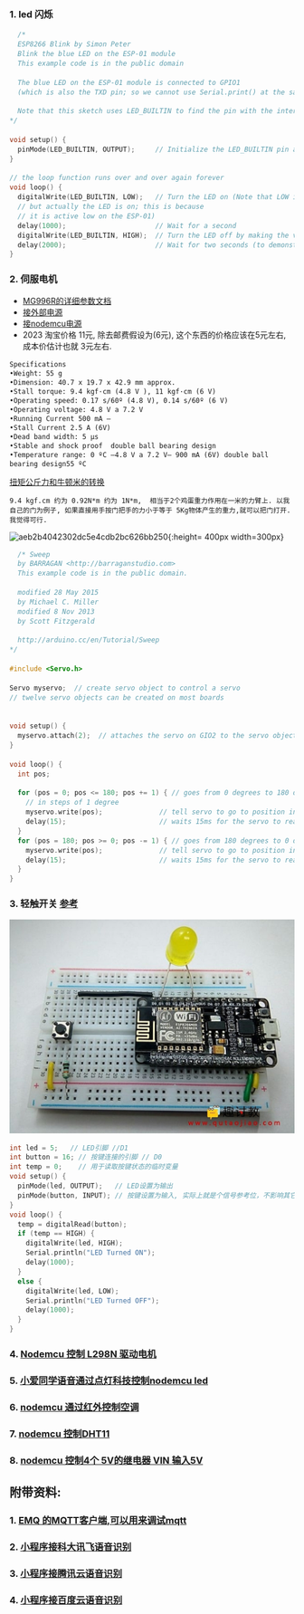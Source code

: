 
### 1. led 闪烁
```c++
  /*
  ESP8266 Blink by Simon Peter
  Blink the blue LED on the ESP-01 module
  This example code is in the public domain

  The blue LED on the ESP-01 module is connected to GPIO1
  (which is also the TXD pin; so we cannot use Serial.print() at the same time)

  Note that this sketch uses LED_BUILTIN to find the pin with the internal LED
*/

void setup() {
  pinMode(LED_BUILTIN, OUTPUT);     // Initialize the LED_BUILTIN pin as an output
}

// the loop function runs over and over again forever
void loop() {
  digitalWrite(LED_BUILTIN, LOW);   // Turn the LED on (Note that LOW is the voltage level
  // but actually the LED is on; this is because
  // it is active low on the ESP-01)
  delay(1000);                      // Wait for a second
  digitalWrite(LED_BUILTIN, HIGH);  // Turn the LED off by making the voltage HIGH
  delay(2000);                      // Wait for two seconds (to demonstrate the active low LED)
}
```

### 2. 伺服电机 
- [MG996R的详细参数文档](https://pdf1.alldatasheet.com/datasheet-pdf/view/1131873/ETC2/MG996R.html)
- [接外部电源](https://blog.csdn.net/LUqingyaun/article/details/88600573)
-  [接nodemcu电源](https://github.com/C1499/MiKa/blob/master/esp8266/README.md)
-  2023 淘宝价格 11元, 除去邮费假设为(6元), 这个东西的价格应该在5元左右, 成本价估计也就 3元左右.
```
Specifications 
•Weight: 55 g 
•Dimension: 40.7 x 19.7 x 42.9 mm approx. 
•Stall torque: 9.4 kgf·cm (4.8 V ), 11 kgf·cm (6 V) 
•Operating speed: 0.17 s/60º (4.8 V), 0.14 s/60º (6 V)  
•Operating voltage: 4.8 V a 7.2 V
•Running Current 500 mA –
•Stall Current 2.5 A (6V) 
•Dead band width: 5 μs 
•Stable and shock proof  double ball bearing design
•Temperature range: 0 ºC –4.8 V a 7.2 V– 900 mA (6V) double ball bearing design55 ºC
```

[扭矩公斤力和牛顿米的转换](https://www.justintools.com/unit-conversion/torque.php?k1=kilogram-force-centimeters&k2=newton-meters)
```
9.4 kgf.cm 约为 0.92N*m 约为 1N*m,  相当于2个鸡蛋重力作用在一米的力臂上. 以我自己的门为例子, 如果直接用手按门把手的力小于等于 5Kg物体产生的重力,就可以把门打开.我觉得可行.
```
![aeb2b4042302dc5e4cdb2bc626bb250](https://github.com/yuqi17/build-a-drone-my-own/assets/10356819/7b6367ee-2a6c-4503-b0d2-65442386117a){:height= 400px width=300px}


```c++
  /* Sweep
  by BARRAGAN <http://barraganstudio.com>
  This example code is in the public domain.

  modified 28 May 2015
  by Michael C. Miller
  modified 8 Nov 2013
  by Scott Fitzgerald

  http://arduino.cc/en/Tutorial/Sweep
*/

#include <Servo.h>

Servo myservo;  // create servo object to control a servo
// twelve servo objects can be created on most boards


void setup() {
  myservo.attach(2);  // attaches the servo on GIO2 to the servo object
}

void loop() {
  int pos;

  for (pos = 0; pos <= 180; pos += 1) { // goes from 0 degrees to 180 degrees
    // in steps of 1 degree
    myservo.write(pos);              // tell servo to go to position in variable 'pos'
    delay(15);                       // waits 15ms for the servo to reach the position
  }
  for (pos = 180; pos >= 0; pos -= 1) { // goes from 180 degrees to 0 degrees
    myservo.write(pos);              // tell servo to go to position in variable 'pos'
    delay(15);                       // waits 15ms for the servo to reach the position
  }
}

```

### 3. 轻触开关 [参考](https://www.qutaojiao.com/229.html)
![pushbutton](button_test.png)
```c++
int led = 5;   // LED引脚 //D1
int button = 16; // 按键连接的引脚 // D0
int temp = 0;    // 用于读取按键状态的临时变量
void setup() {
  pinMode(led, OUTPUT);   // LED设置为输出
  pinMode(button, INPUT); // 按键设置为输入, 实际上就是个信号参考位，不影响其它引脚。仅仅是一个内存标志。
}
void loop() {
  temp = digitalRead(button);
  if (temp == HIGH) {
    digitalWrite(led, HIGH);
    Serial.println("LED Turned ON");
    delay(1000);
  }
  else {
    digitalWrite(led, LOW);
    Serial.println("LED Turned OFF");
    delay(1000);
  }
}
```

### 4. [Nodemcu 控制 L298N 驱动电机](https://blog.csdn.net/qq_44419932/article/details/115905686)

### 5. [小爱同学语音通过点灯科技控制nodemcu led](https://www.kidscoding8.com/118686.html)

### 6. [nodemcu 通过红外控制空调](https://www.yiboard.com/thread-1544-1-1.html)

### 7. [nodemcu 控制DHT11](https://blog.51cto.com/u_15440897/4672869)

### 8. [nodemcu 控制4个 5V的继电器 VIN 输入5V](https://www.elecfans.com/d/1856924.html)

## 附带资料:
### 1. [EMQ 的MQTT客户端,可以用来调试mqtt](https://www.emqx.com/en/blog/esp8266-connects-to-the-public-mqtt-broker)
### 2. [小程序接科大讯飞语音识别](https://developers.weixin.qq.com/community/develop/article/doc/000ac6470783008cc7fd577525bc13)
### 3. [小程序接腾讯云语音识别](https://blog.csdn.net/m0_46846526/article/details/123719767)
### 4. [小程序接百度云语音识别](https://blog.csdn.net/sdfjasad/article/details/114148713)
